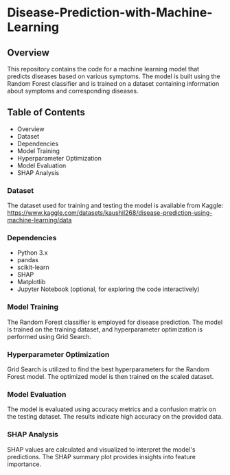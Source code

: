 # Disease-Prediction-with-Machine-Learning
## Overview
This repository contains the code for a machine learning model that predicts diseases based on various symptoms. The model is built using the Random Forest classifier and is trained on a dataset containing information about symptoms and corresponding diseases.

## Table of Contents
* Overview
* Dataset
* Dependencies
* Model Training
* Hyperparameter Optimization
* Model Evaluation
* SHAP Analysis

### Dataset
The dataset used for training and testing the model is available from Kaggle:
https://www.kaggle.com/datasets/kaushil268/disease-prediction-using-machine-learning/data

### Dependencies
* Python 3.x
* pandas
* scikit-learn
* SHAP
* Matplotlib
* Jupyter Notebook (optional, for exploring the code interactively)

### Model Training
The Random Forest classifier is employed for disease prediction. The model is trained on the training dataset, and hyperparameter optimization is performed using Grid Search.

### Hyperparameter Optimization
Grid Search is utilized to find the best hyperparameters for the Random Forest model. The optimized model is then trained on the scaled dataset.

### Model Evaluation
The model is evaluated using accuracy metrics and a confusion matrix on the testing dataset. The results indicate high accuracy on the provided data.

### SHAP Analysis
SHAP values are calculated and visualized to interpret the model's predictions. The SHAP summary plot provides insights into feature importance.
